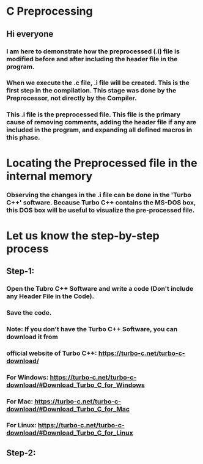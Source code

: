 # C Preprocessing
## Hi everyone 
### I am here to demonstrate how the preprocessed (.i) file is modified before and after including the header file in the program.
### When we execute the .c file, .i file will be created. This is the first step in the compilation. This stage was done by the Preprocessor, not directly by the Compiler.
### This .i file is the preprocessed file. This file is the primary cause of removing comments, adding the header file if any are included in the program, and expanding all defined macros in this phase.
# Locating the Preprocessed file in the internal memory
### Observing the changes in the .i file can be done in the 'Turbo C++' software. Because Turbo C++ contains the MS-DOS box, this DOS box will be useful to visualize the pre-processed file.
# Let us know the step-by-step process
## Step-1: 
### Open the Tubro C++ Software and write a code (Don't include any Header File in the Code).
### Save the code.
### Note: If you don't have the Turbo C++ Software, you can download it from 
### official website of Turbo C++: https://turbo-c.net/turbo-c-download/
### For Windows: https://turbo-c.net/turbo-c-download/#Download_Turbo_C_for_Windows
### For Mac: https://turbo-c.net/turbo-c-download/#Download_Turbo_C_for_Mac
### For Linux: https://turbo-c.net/turbo-c-download/#Download_Turbo_C_for_Linux
## Step-2:
### 
